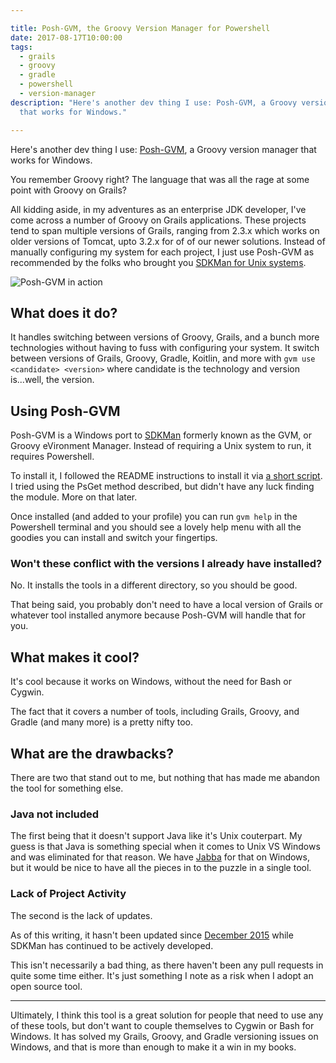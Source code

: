 ```yaml
---

title: Posh-GVM, the Groovy Version Manager for Powershell
date: 2017-08-17T10:00:00
tags:
  - grails
  - groovy
  - gradle
  - powershell
  - version-manager
description: "Here's another dev thing I use: Posh-GVM, a Groovy version manager
  that works for Windows."

---
```


[1]: https://davidwesst.blob.core.windows.net/blog/posh-gvm/poshgvm-example.gif "Posh-GVM in action in a Powershell terminal"
[2]: http://www.westerndevs.com/java/jabba/ "My post on Jabba, the Java version manager for everyone"

Here's another dev thing I use: [Posh-GVM](https://github.com/flofreud/posh-gvm), a Groovy version manager that works for Windows.

You remember Groovy right? The language that was all the rage at some point with Groovy on Grails?

All kidding aside, in my adventures as an enterprise JDK developer, I've come across a number of Groovy on Grails applications. These projects tend to span multiple versions of Grails, ranging from 2.3.x which works on older versions of Tomcat, upto 3.2.x for of of our newer solutions. Instead of manually configuring my system for each project, I just use Posh-GVM as recommended by the folks who brought you [SDKMan for Unix systems](http://sdkman.io/).

![Posh-GVM in action][1]

## What does it do?
It handles switching between versions of Groovy, Grails, and a bunch more technologies without having to fuss with configuring your system. It switch between versions of Grails, Groovy, Gradle, Koitlin, and more with `gvm use <candidate> <version>` where candidate is the technology and version is...well, the version.

## Using Posh-GVM
Posh-GVM is a Windows port to [SDKMan](http://sdkman.io/) formerly known as the GVM, or Groovy eVironment Manager. Instead of requiring a Unix system to run, it requires Powershell.

To install it, I followed the README instructions to install it via [a short script](https://github.com/flofreud/posh-gvm#via-short-script). I tried using the PsGet method described, but didn't have any luck finding the module. More on that later.

Once installed (and added to your profile) you can run `gvm help` in the Powershell terminal and you should see a lovely help menu with all the goodies you can install and switch your fingertips.

### Won't these conflict with the versions I already have installed?
No. It installs the tools in a different directory, so you should be good.

That being said, you probably don't need to have a local version of Grails or whatever tool installed anymore because Posh-GVM will handle that for you. 

## What makes it cool?
It's cool because it works on Windows, without the need for Bash or Cygwin.

The fact that it covers a number of tools, including Grails, Groovy, and Gradle (and many more) is a pretty nifty too. 

## What are the drawbacks?
There are two that stand out to me, but nothing that has made me abandon the tool for something else.

### Java not included
The first being that it doesn't support Java like it's Unix couterpart. My guess is that Java is something special when it comes to Unix VS Windows and was eliminated for that reason. We have [Jabba][2] for that on Windows, but it would be nice to have all the pieces in to the puzzle in a single tool.

### Lack of Project Activity
The second is the lack of updates.

As of this writing, it hasn't been updated since [December 2015](https://github.com/flofreud/posh-gvm/commit/2145f8a65c5bf317e96664ebb03bf84c569ba770) while SDKMan has continued to be actively developed.

This isn't necessarily a bad thing, as there haven't been any pull requests in quite some time either. It's just something I note as a risk when I adopt an open source tool.

---

Ultimately, I think this tool is a great solution for people that need to use any of these tools, but don't want to couple themselves to Cygwin or Bash for Windows. It has solved my Grails, Groovy, and Gradle versioning issues on Windows, and that is more than enough to make it a win in my books.